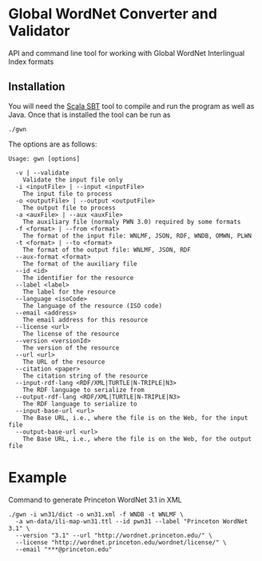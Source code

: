# Global WordNet Converter and Validator

API and command line tool for working with Global WordNet Interlingual Index 
formats 

Installation
------------

You will need the [Scala SBT](http://www.scala-sbt.org/) tool to compile and run
the program as well as Java. Once that is installed the tool can be run as

    ./gwn

The options are as follows:

    Usage: gwn [options]
    
      -v | --validate
        Validate the input file only
      -i <inputFile> | --input <inputFile>
        The input file to process
      -o <outputFile> | --output <outputFile>
        The output file to process
      -a <auxFile> | --aux <auxFile>
        The auxiliary file (normaly PWN 3.0) required by some formats
      -f <format> | --from <format>
        The format of the input file: WNLMF, JSON, RDF, WNDB, OMWN, PLWN
      -t <format> | --to <format>
        The format of the output file: WNLMF, JSON, RDF
      --aux-format <format>
        The format of the auxiliary file
      --id <id>
        The identifier for the resource
      --label <label>
        The label for the resource
      --language <isoCode>
        The language of the resource (ISO code)
      --email <address>
        The email address for this resource
      --license <url>
        The license of the resource
      --version <versionId>
        The version of the resource
      --url <url>
        The URL of the resource
      --citation <paper>
        The citation string of the resource
      --input-rdf-lang <RDF/XML|TURTLE|N-TRIPLE|N3>
        The RDF language to serialize from
      --output-rdf-lang <RDF/XML|TURTLE|N-TRIPLE|N3>
        The RDF language to serialize to
      --input-base-url <url>
        The Base URL, i.e., where the file is on the Web, for the input file
      --output-base-url <url>
        The Base URL, i.e., where the file is on the Web, for the output file

Example
=======

Command to generate Princeton WordNet 3.1 in XML

    ./gwn -i wn31/dict -o wn31.xml -f WNDB -t WNLMF \
      -a wn-data/ili-map-wn31.ttl --id pwn31 --label "Princeton WordNet 3.1" \
      --version "3.1" --url "http://wordnet.princeton.edu/" \
      --license "http://wordnet.princeton.edu/wordnet/license/" \
      --email "***@princeton.edu"

